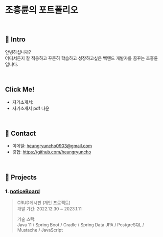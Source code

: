 # 조흥륜의 포트폴리오


</br>

## :pushpin: Intro
안녕하십니까?  
어디서든지 잘 적응하고 꾸준히 학습하고 성장하고싶은 백엔드 개발자를 꿈꾸는 조흥륜입니다.

</br>

## Click Me!
- 자기소개서:
- 자기소개서 pdf 다운

</br>

## :pushpin: Contact
- 이메일: heungryuncho0903@gmail.com
- 깃헙: https://github.com/heungryuncho

</br>

## :pushpin: Projects
### 1. [noticeBoard](https://github.com/heungryuncho/board_project1)
>CRUD게시판 (개인 프로젝트)  
>개발 기간: 2022.12.30 ~ 2023.1.11
>  
>기술 스택:  
>Java 11 / Spring Boot / Gradle / Spring Data JPA / PostgreSQL / Mustache / JavaScript
>  

